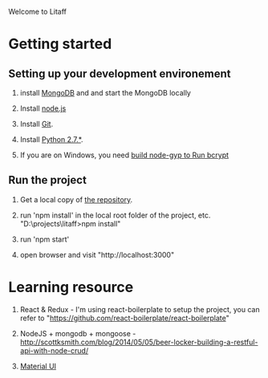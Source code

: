 Welcome to Litaff

# Getting started

## Setting up your development environement
1. install [MongoDB](https://docs.mongodb.com/manual/tutorial/install-mongodb-on-windows/) and and start the MongoDB locally

2. Install [node.js](https://nodejs.org/en/download/releases/)

3. Install [Git](https://git-scm.com/download/).

4. Install [Python 2.7.*](https://www.python.org/downloads/release/python-2712/).

5. If you are on Windows, you need [build node-gyp to Run bcrypt](https://futurestud.io/tutorials/how-to-build-nodegyp-to-run-bcrypt-on-windows)

## Run the project
1. Get a local copy of [the repository](https://github.com/hukid/litaff.git).

2. run 'npm install' in the local root folder of the project, etc. "D:\projects\litaff\>npm install"

3. run 'npm start'

4. open browser and visit "http://localhost:3000"

# Learning resource
1. React & Redux - I'm using react-boilerplate to setup the project, you can refer to "https://github.com/react-boilerplate/react-boilerplate"

2. NodeJS + mongodb + mongoose - http://scottksmith.com/blog/2014/05/05/beer-locker-building-a-restful-api-with-node-crud/

3. [Material UI](https://material-ui-1dab0.firebaseapp.com/)